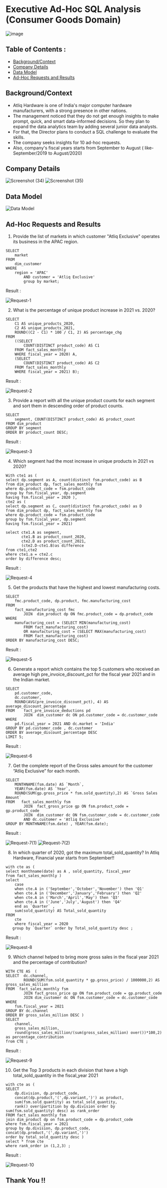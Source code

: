 # Executive Ad-Hoc SQL Analysis (Consumer Goods Domain)
  ![image](https://github.com/user-attachments/assets/566bfc22-25ed-4d53-b885-38052101a2b4)

## Table of Contents :
- [Background/Context](#background-/-context-)
- [Company Details](#company-details-)
- [Data Model](#data-model-)
- [Ad-Hoc Requests and Results](#ad-hoc-requests-and-results-)
## Background/Context 
- Atliq Hardware is one of India's major computer hardware
manufacturers, with a strong presence in other nations.
- The management noticed that they do not get enough insights to
make prompt, quick, and smart data-informed decisions. So they plan to expand the data analytics team by adding several
junior data analysts.
- For that, the Director plans to conduct a SQL challenge to evaluate
the skills.
- The company seeks insights for 10 ad-hoc requests.
- Also, company's fiscal years starts from September to August ( like- September/2019 to August/2020)

## Company Details
  ![Screenshot (34)](https://github.com/user-attachments/assets/0658a907-ecd3-43a5-ab78-d81b17965f2b)
  ![Screenshot (35)](https://github.com/user-attachments/assets/5a2abe9c-2b1e-4402-aff8-f1a7b8d4bae7)

## Data Model
  ![Data Model](https://github.com/user-attachments/assets/96b685bd-ddf4-489d-b99b-c5fec629225f)

## Ad-Hoc Requests and Results 

1) Provide the list of markets in which customer "Atliq Exclusive" operates its
business in the APAC region. 
```
SELECT 
    market
FROM
    dim_customer
WHERE
    region = 'APAC'
        AND customer = 'Atliq Exclusive'
        group by market;
```
 Result :

![Request-1](https://github.com/user-attachments/assets/18465758-bc7b-42f8-9439-238865468621)

2) What is the percentage of unique product increase in 2021 vs. 2020?
```
SELECT 
    C1 AS unique_products_2020,
    C2 AS unique_products_2021,
    ROUND((C2 - C1) * 100 / C1, 2) AS percentage_chg
FROM 
    ((SELECT 
        COUNT(DISTINCT product_code) AS C1
    FROM fact_sales_monthly
    WHERE fiscal_year = 2020) A, 
    (SELECT 
        COUNT(DISTINCT product_code) AS C2
    FROM fact_sales_monthly
    WHERE fiscal_year = 2021) B);
```
Result :

![Request-2](https://github.com/user-attachments/assets/4b0e5bbe-78a2-4006-affa-df4fbe3aee5f)

3) Provide a report with all the unique product counts for each segment and sort them in descending order of product counts. 
```
SELECT 
    segment, COUNT(DISTINCT product_code) AS product_count
FROM dim_product
GROUP BY segment
ORDER BY product_count DESC;
```
Result :

![Request-3](https://github.com/user-attachments/assets/6ab100bd-e4ba-4de3-8322-9d2335549258)

4) Which segment had the most increase in unique products in 2021 vs 2020? 
```
With cte1 as (
select dp.segment as A, count(distinct fsm.product_code) as B 
from dim_product dp, fact_sales_monthly fsm
where dp.product_code = fsm.product_code 
group by fsm.fiscal_year, dp.segment 
having fsm.fiscal_year = 2020 ),
cte2 as (
select dp.segment as C, count(distinct fsm.product_code) as D 
from dim_product dp, fact_sales_monthly fsm
where dp.product_code = fsm.product_code 
group by fsm.fiscal_year, dp.segment 
having fsm.fiscal_year = 2021)

select cte1.A as segment, 
	   cte1.B as product_count_2020, 
       cte2.D as product_count_2021,
       (cte2.D-cte1.B)as difference
from cte1,cte2 
where cte1.a = cte2.c
order by difference desc;
```
Result :

![Request-4](https://github.com/user-attachments/assets/4378d124-7b60-41e1-987e-753ee1170b4c)

5) Get the products that have the highest and lowest manufacturing costs.
```
SELECT 
    fmc.product_code, dp.product, fmc.manufacturing_cost
FROM
    fact_manufacturing_cost fmc
        JOIN  dim_product dp ON fmc.product_code = dp.product_code
WHERE
    manufacturing_cost = (SELECT MIN(manufacturing_cost)
        FROM fact_manufacturing_cost)
        OR manufacturing_cost = (SELECT MAX(manufacturing_cost)
        FROM fact_manufacturing_cost)
ORDER BY manufacturing_cost DESC;
```
Result :

![Request-5](https://github.com/user-attachments/assets/2de3f33e-2b38-463d-8ab9-5fc1cac656c9)

6) Generate a report which contains the top 5 customers who received an average high pre_invoice_discount_pct for the fiscal year 2021 and in the Indian market.  
```
SELECT 
    pd.customer_code,
    dc.customer,
    ROUND(AVG(pre_invoice_discount_pct), 4) AS average_discount_percentage
FROM    fact_pre_invoice_deductions pd
        JOIN  dim_customer dc ON pd.customer_code = dc.customer_code
WHERE
    pd.fiscal_year = 2021 AND dc.market = 'India'
GROUP BY pd.customer_code , dc.customer
ORDER BY average_discount_percentage DESC
LIMIT 5;
```
Result :

![Request-6](https://github.com/user-attachments/assets/8cfb60dd-7aaf-480c-9af9-029d88f3bc44)

7) Get the complete report of the Gross sales amount for the customer “Atliq Exclusive” for each month.  
```
SELECT 
    MONTHNAME(fsm.date) AS `Month`,
    YEAR(fsm.date) AS `Year`,
    ROUND(SUM(gp.gross_price * fsm.sold_quantity),2) AS `Gross Sales Amount`
FROM   fact_sales_monthly fsm
        JOIN  fact_gross_price gp ON fsm.product_code = gp.product_code
        JOIN  dim_customer dc ON fsm.customer_code = dc.customer_code
        AND dc.customer = 'Atliq Exclusive'
GROUP BY MONTHNAME(fsm.date) , YEAR(fsm.date);
```
Result :

![Request-7(1)](https://github.com/user-attachments/assets/0498ea51-6a9f-4c04-b846-bbe3f8a1134a)
![Request-7(2)](https://github.com/user-attachments/assets/76591363-abea-417e-9db2-4e11f3fd1a8f)

8) In which quarter of 2020, got the maximum total_sold_quantity? In Atliq Hardware, Financial year starts from September!!
```
with cte as (
select monthname(date) as A , sold_quantity, fiscal_year 
from fact_sales_monthly )
select 
	case 
    when cte.A in ('September','October','November') then 'Q1'
    when cte.A in ('December','January','February') then 'Q2'
    when cte.A in ('March','April','May') then 'Q3'
    when cte.A in ('June','July','August') then 'Q4'
    end as `Quarter` ,
    sum(sold_quantity) AS Total_sold_quantity
FROM
    cte  
    where fiscal_year = 2020
   group by `Quarter` order by Total_sold_quantity desc ;
```
Result :

![Request-8](https://github.com/user-attachments/assets/d9c5b605-4c57-4a34-8545-c4344350cf1e)

9) Which channel helped to bring more gross sales in the fiscal year 2021 and the percentage of contribution? 
```
WITH CTE AS  (
SELECT  dc.channel,
        ROUND(SUM(fsm.sold_quantity * gp.gross_price) / 1000000,2) AS gross_sales_million
FROM  fact_sales_monthly fsm
        JOIN fact_gross_price gp ON fsm.product_code = gp.product_code
        JOIN dim_customer dc ON fsm.customer_code = dc.customer_code
WHERE
    fsm.fiscal_year = 2021
GROUP BY dc.channel
ORDER BY gross_sales_million DESC )
SELECT 
	channel, 
    gross_sales_million, 
    round(gross_sales_million/(sum(gross_sales_million) over())*100,2) as percentage_contribution
from CTE ;
```
Result :

![Request-9](https://github.com/user-attachments/assets/b5d27abf-a0e6-4164-b08c-34eb020426c2)

10) Get the Top 3 products in each division that have a high total_sold_quantity in the fiscal_year 2021 
```
with cte as (
SELECT 
	dp.division, dp.product_code, 
	concat(dp.product,'(',dp.variant,')') as product, 
	sum(fsm.sold_quantity) as total_sold_quantity,
	rank() over(partition by dp.division order by sum(fsm.sold_quantity) desc) as rank_order 
FROM fact_sales_monthly fsm 
join dim_product dp on fsm.product_code = dp.product_code 
where fsm.fiscal_year = 2021
group by dp.division, dp.product_code, concat(dp.product,'(',dp.variant,')')
order by total_sold_quantity desc )
select * from cte
where rank_order in (1,2,3) ;
```
Result :

![Request-10](https://github.com/user-attachments/assets/39c7fa28-5957-44ae-b847-419a9c70d374)

## Thank You !!
